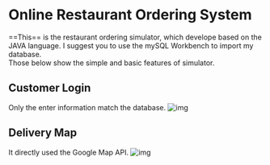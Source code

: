 # Online Restaurant Ordering System
==This== is the restaurant ordering simulator, which develope based on the JAVA language. I suggest you to use the mySQL Workbench to import my database.  
Those below show the simple and basic features of simulator.

## Customer Login
Only the enter information match the database.
![img](https://github.com/shirongzheng/CSC322-Online-Restaurant-Ordering-System/blob/master/GIF/CustomerLogin.gif)  

## Delivery Map
It directly used the Google Map API.
![img](https://github.com/shirongzheng/CSC322-Online-Restaurant-Ordering-System/blob/master/GIF/Map.gif)
